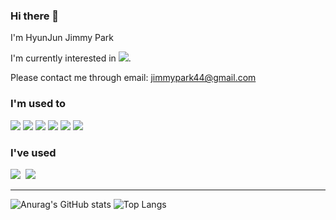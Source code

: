 ### Hi there 👋
I'm HyunJun Jimmy Park

I'm currently interested in <img src="https://img.shields.io/badge/TypeScript-3178C6?style=flat-square&logo=TypeScript&logoColor=white"/>.

Please contact me through email: jimmypark44@gmail.com

<!-- <h3 align=center>🎇 Main Stack</h3> -->
<!-- <div align=center style="display:flex"> -->
<div>
    <h3> I'm used to </h3>
    <img src="https://img.shields.io/badge/TypeScript-3178C6?style=flat-square&logo=TypeScript&logoColor=white"/>
    <img src="https://img.shields.io/badge/JavaScript-F7DF1E?style=flat-square&logo=JavaScript&logoColor=white"/>
    <img src="https://img.shields.io/badge/Node.js-339933?style=flat-square&logo=Node.js&logoColor=white"/>
    <img src="https://img.shields.io/badge/MongoDB-47A248?style=flat-square&logo=MongoDB&logoColor=white"/>
    <img src="https://img.shields.io/badge/Git-F05032?style=flat-square&logo=Git&logoColor=white"/>
    <img src="https://img.shields.io/badge/Python-3776AB?style=flat-square&logo=Python&logoColor=white"/>
    <h3> I've used </h3>
    <img src="https://img.shields.io/badge/R-276DC3?style=flat-square&logo=Flask&logoColor=white"/></a>&nbsp
    <img src="https://img.shields.io/badge/aws-333664?style=flat-square&logo=amazon-aws&logoColor=white"/></a>&nbsp 
</div>
<hr>

<!-- <div align="center" style="display:flex"> -->
<!-- <div>
     -->
![Anurag's GitHub stats](https://github-readme-stats.vercel.app/api?username=hyeonginju&show_icons=true&theme=tokyonight)
![Top Langs](https://github-readme-stats.vercel.app/api/top-langs/?username=jimmypark44)

<!--
**jimmypark44/jimmypark44** is a ✨ _special_ ✨ repository because its `README.md` (this file) appears on your GitHub profile.

Here are some ideas to get you started:

- 🔭 I’m currently working on ...
- 🌱 I’m currently learning ...
- 👯 I’m looking to collaborate on ...
- 🤔 I’m looking for help with ...
- 💬 Ask me about ...
- 📫 How to reach me: ...
- 😄 Pronouns: ...
- ⚡ Fun fact: ...
-->
